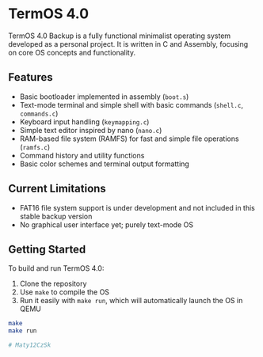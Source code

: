 # TermOS 4.0

TermOS 4.0 Backup is a fully functional minimalist operating system developed as a personal project. It is written in C and Assembly, focusing on core OS concepts and functionality.

## Features

- Basic bootloader implemented in assembly (`boot.s`)
- Text-mode terminal and simple shell with basic commands (`shell.c`, `commands.c`)
- Keyboard input handling (`keymapping.c`)
- Simple text editor inspired by nano (`nano.c`)
- RAM-based file system (RAMFS) for fast and simple file operations (`ramfs.c`)
- Command history and utility functions
- Basic color schemes and terminal output formatting

## Current Limitations

- FAT16 file system support is under development and not included in this stable backup version
- No graphical user interface yet; purely text-mode OS

## Getting Started

To build and run TermOS 4.0:

1. Clone the repository  
2. Use `make` to compile the OS  
3. Run it easily with `make run`, which will automatically launch the OS in QEMU

```bash
make
make run

# Maty12CzSk
